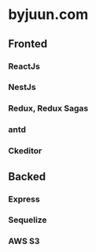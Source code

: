 # byjuun.com

## Fronted

### ReactJs
### NestJs
### Redux, Redux Sagas
### antd
### Ckeditor

## Backed

### Express
### Sequelize
### AWS S3

